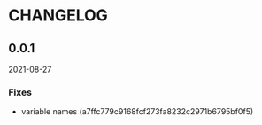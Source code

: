 # CHANGELOG

<!--- next entry here -->

## 0.0.1
2021-08-27

### Fixes

- variable names (a7ffc779c9168fcf273fa8232c2971b6795bf0f5)